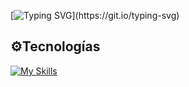 [![Typing SVG](https://readme-typing-svg.demolab.com?font=Fira+Code&pause=1000&width=435&lines=Hello+there👋.)](https://git.io/typing-svg)

## ⚙️Tecnologías
[![My Skills](https://skillicons.dev/icons?i=c-javascript)](https://skillicons.dev)
